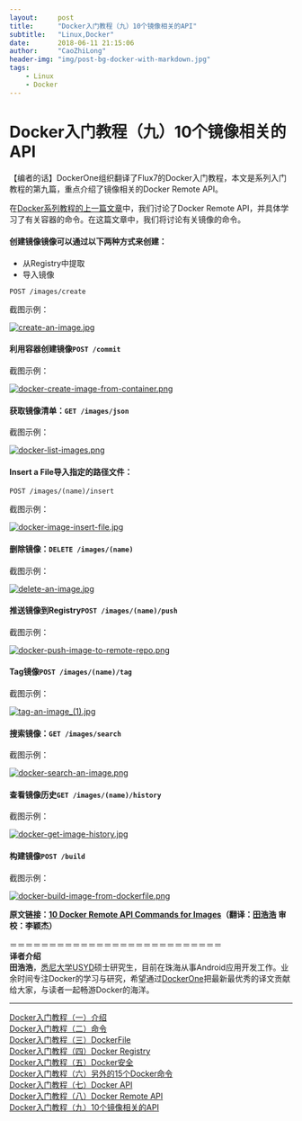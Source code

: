 ```yaml
---
layout:     post
title:      "Docker入门教程（九）10个镜像相关的API"
subtitle:   "Linux,Docker"
date:       2018-06-11 21:15:06
author:     "CaoZhiLong"
header-img: "img/post-bg-docker-with-markdown.jpg"
tags:
    - Linux
    - Docker
---
```


# Docker入门教程（九）10个镜像相关的API                            


【编者的话】DockerOne组织翻译了Flux7的Docker入门教程，本文是系列入门教程的第九篇，重点介绍了镜像相关的Docker Remote API。  

在[Docker系列教程的上一篇文章](http://dockerone.com/article/109)中，我们讨论了Docker Remote API，并具体学习了有关容器的命令。在这篇文章中，我们将讨论有关镜像的命令。  

#### 创建镜像镜像可以通过以下两种方式来创建：  

* 从Registry中提取
* 导入镜像  

`POST /images/create`  

截图示例：  

[![create-an-image.jpg](http://dockone.io/uploads/article/20141230/9b61ca28a6304c2b22b0ac857e22f556.jpg "create-an-image.jpg")](http://dockone.io/uploads/article/20141230/9b61ca28a6304c2b22b0ac857e22f556.jpg)  

#### 利用容器创建镜像`POST /commit`  

截图示例：  

[![docker-create-image-from-container.png](http://dockone.io/uploads/article/20141230/b26275055af860748014b7f5bd07f26a.png "docker-create-image-from-container.png")](http://dockone.io/uploads/article/20141230/b26275055af860748014b7f5bd07f26a.png)  

#### 获取镜像清单：`GET /images/json`  

截图示例：  

[![docker-list-images.png](http://dockone.io/uploads/article/20141230/849644ff1b956f0bf1b1de492117962b.png "docker-list-images.png")](http://dockone.io/uploads/article/20141230/849644ff1b956f0bf1b1de492117962b.png)  

#### Insert a File导入指定的路径文件：  
`POST /images/(name)/insert`  

截图示例：  

[![docker-image-insert-file.jpg](http://dockone.io/uploads/article/20141230/406ee4ec49f0a106dbb40772783d8ddf.jpg "docker-image-insert-file.jpg")](http://dockone.io/uploads/article/20141230/406ee4ec49f0a106dbb40772783d8ddf.jpg)  

#### 删除镜像：`DELETE /images/(name)`  

截图示例：  

[![delete-an-image.jpg](http://dockone.io/uploads/article/20141230/e53bfe8f65678b199f2dc295511a09c1.jpg "delete-an-image.jpg")](http://dockone.io/uploads/article/20141230/e53bfe8f65678b199f2dc295511a09c1.jpg)  

#### 推送镜像到Registry`POST /images/(name)/push`  

截图示例：  

[![docker-push-image-to-remote-repo.png](http://dockone.io/uploads/article/20141230/4c2d2ffd49920034120fd12a9eaf3bc5.png "docker-push-image-to-remote-repo.png")](http://dockone.io/uploads/article/20141230/4c2d2ffd49920034120fd12a9eaf3bc5.png)  

#### Tag镜像`POST /images/(name)/tag`  

截图示例：  

[![tag-an-image_(1).jpg](http://dockone.io/uploads/article/20141230/852a699931fc9e26ee9627aa25500503.jpg "tag-an-image_(1).jpg")](http://dockone.io/uploads/article/20141230/852a699931fc9e26ee9627aa25500503.jpg)  

#### 搜索镜像：`GET /images/search`  

截图示例：  

[![docker-search-an-image.png](http://dockone.io/uploads/article/20141230/683b844fe0c38e81b4426f32ca8170ac.png "docker-search-an-image.png")](http://dockone.io/uploads/article/20141230/683b844fe0c38e81b4426f32ca8170ac.png)  

#### 查看镜像历史`GET /images/(name)/history`  

截图示例：  

[![docker-get-image-history.jpg](http://dockone.io/uploads/article/20141230/b1fe1c11c12a47c669ac6e9c34291c08.jpg "docker-get-image-history.jpg")](http://dockone.io/uploads/article/20141230/b1fe1c11c12a47c669ac6e9c34291c08.jpg)  

#### 构建镜像`POST /build`  

截图示例：  

[![docker-build-image-from-dockerfile.png](http://dockone.io/uploads/article/20141230/2acc13bd97695feafe8ba0298dfa77ab.png "docker-build-image-from-dockerfile.png")](http://dockone.io/uploads/article/20141230/2acc13bd97695feafe8ba0298dfa77ab.png)  

**原文链接：[10 Docker Remote API Commands for Images](http://blog.flux7.com/blogs/docker/docker-tutorial-series-part-9-10-docker-remote-api-commands-for-images)（翻译：[田浩浩](https://github.com/llitfkitfk) 审校：李颖杰）**  

＝＝＝＝＝＝＝＝＝＝＝＝＝＝＝＝＝＝＝＝＝＝＝＝＝＝＝  
**译者介绍**  
**田浩浩**，[悉尼大学USYD](http://sydney.edu.au/engineering/it/)硕士研究生，目前在珠海从事Android应用开发工作。业余时间专注Docker的学习与研究，希望通过[DockerOne](http://dockerone.com/)把最新最优秀的译文贡献给大家，与读者一起畅游Docker的海洋。  

-----------------------------------------  
[Docker入门教程（一）介绍](http://dockerone.com/article/101)  
[Docker入门教程（二）命令](http://dockerone.com/article/102)  
[Docker入门教程（三）DockerFile](http://dockerone.com/article/103)  
[Docker入门教程（四）Docker Registry](http://dockerone.com/article/104)  
[Docker入门教程（五）Docker安全](http://dockerone.com/article/105)  
[Docker入门教程（六）另外的15个Docker命令](http://dockerone.com/article/106)  
[Docker入门教程（七）Docker API](http://dockerone.com/article/107)  
[Docker入门教程（八）Docker Remote API](http://dockerone.com/article/109)  
[Docker入门教程（九）10个镜像相关的API](http://dockerone.com/article/110)
